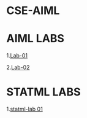 # CSE-AIML
# AIML LABS
1.[Lab-01](https://github.com/Tharunchary05/CSE-AIML/blob/main/AIML-%20Lab01.ipynb)

2.[Lab-02](https://github.com/Tharunchary05/CSE-AIML/blob/main/AIML%20LAB%2002.ipynb)

# STATML LABS
1.[statml-lab 01](https://github.com/Tharunchary05/CSE-AIML/blob/main/StatMl%20Lab01.ipynb)
